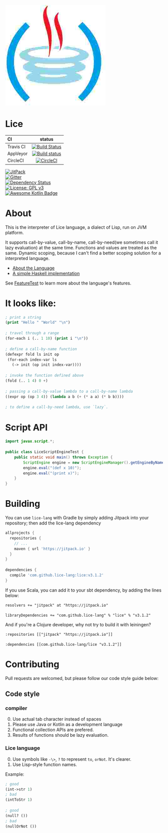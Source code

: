 ![](./src/main/kotlin/org/lice/icon.jpg)

# Lice

CI|status
:---|:---:
Travis CI|[![Build Status](https://travis-ci.org/lice-lang/lice.svg?branch=master)](https://travis-ci.org/lice-lang/lice)
AppVeyor|[![Build status](https://ci.appveyor.com/api/projects/status/7d6lyinb0xr6hagn?svg=true)](https://ci.appveyor.com/project/ice1000/lice/branch/master)
CircleCI|[![CircleCI](https://circleci.com/gh/lice-lang/lice/tree/master.svg?style=svg)](https://circleci.com/gh/lice-lang/lice/tree/master)

[![JitPack](https://jitpack.io/v/lice-lang/lice.svg)](https://jitpack.io/#lice-lang/lice)<br/>
[![Gitter](https://badges.gitter.im/lice-lang/lice.svg)](https://gitter.im/lice-lang/lice)<br/>
[![Dependency Status](https://www.versioneye.com/user/projects/58df5b1c24ef3e00425cf73f/badge.svg)](https://www.versioneye.com/user/projects/58df5b1c24ef3e00425cf73f)<br/>
[![License: GPL v3](https://img.shields.io/badge/License-GPL%20v3-blue.svg)](http://www.gnu.org/licenses/gpl-3.0)<br/>
[![Awesome Kotlin Badge](https://kotlin.link/awesome-kotlin.svg)](https://github.com/KotlinBy/awesome-kotlin)<br/>

# About

This is the interpreter of Lice language, a dialect of Lisp, run on JVM platform.

It supports call-by-value, call-by-name, call-by-need(we sometimes call it lazy evaluation) at the same time.
Functions and values are treated as the same. Dynamic scoping, because I can't find a better scoping solution
for a interpreted language.

+ [About the Language](https://github.com/lice-lang/lice-reference)
+ [A simple Haskell implementation](./lice.hs)

See [FeatureTest](src/test/kotlin/org/lice/FeatureTest.kt) to learn more about the language's features.

# It looks like:

```lisp
; print a string
(print "Hello " "World" "\n")

; travel through a range
(for-each i (.. 1 10) (print i "\n"))

; define a call-by-name function
(defexpr fold ls init op
 (for-each index-var ls
   (-> init (op init index-var))))

; invoke the function defined above
(fold (.. 1 4) 0 +)

; passing a call-by-value lambda to a call-by-name lambda
((expr op (op 3 4)) (lambda a b (+ (* a a) (* b b))))

; to define a call-by-need lambda, use `lazy`.
```
# Script API 

```java
import javax.script.*;

public class LiceScriptEngineTest {
    public static void main() throws Exception {
        ScriptEngine engine = new ScriptEngineManager().getEngineByName("lice");
        engine.eval("(def x 10)");
        engine.eval("(print x)");
    }
}
```

# Building

You can use `lice-lang` with Gradle by simply adding Jitpack into your repository; then add the lice-lang dependency

```groovy
allprojects {
  repositories {
    // ...
    maven { url 'https://jitpack.io' }
  }
}

dependencies {
  compile 'com.github.lice-lang:lice:v3.1.2'
}
```

If you use Scala, you can add it to your sbt dependency, by adding the lines below:

```sbtshell
resolvers += "jitpack" at "https://jitpack.io"

libraryDependencies += "com.github.lice-lang" % "lice" % "v3.1.2"
```

And if you're a Clojure developer, why not try to build it with leiningen?

```leiningen
:repositories [["jitpack" "https://jitpack.io"]]

:dependencies [[com.github.lice-lang/lice "v3.1.2"]]
```

# Contributing

Pull requests are welcomed, but please follow our code style guide below:

## Code style

### compiler

0. Use actual tab character instead of spaces
0. Please use Java or Kotlin as a development language
0. Functional collection APIs are prefered.
0. Results of functions should be lazy evaluation.

### Lice language

0. Use symbols like `-\>`, `?` to represent `to`, `orNot`. It's clearer.
0. Use Lisp-style function names.

Example:

```lisp
; good
(int->str 1)
; bad
(intToStr 1)

; good
(null? ())
; bad
(nullOrNot ())
```
